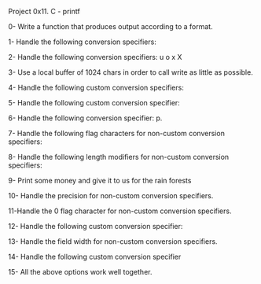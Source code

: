 Project 0x11. C - printf

0- Write a function that produces output according to a format.


1- Handle the following conversion specifiers:


2- Handle the following conversion specifiers:
u
o
x
X


3- Use a local buffer of 1024 chars in order to call write as little as possible.


4- Handle the following custom conversion specifiers:


5- Handle the following custom conversion specifier:


6- Handle the following conversion specifier: p.


7- Handle the following flag characters for non-custom conversion specifiers:


8- Handle the following length modifiers for non-custom conversion specifiers:


9- Print some money and give it to us for the rain forests


10- Handle the precision for non-custom conversion specifiers.


11-Handle the 0 flag character for non-custom conversion specifiers.


12- Handle the following custom conversion specifier:


13- Handle the field width for non-custom conversion specifiers.


14- Handle the following custom conversion specifier


15- All the above options work well together.
